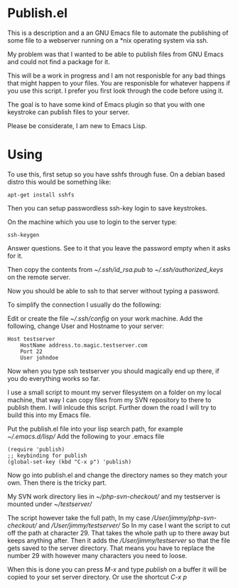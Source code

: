 Publish.el
================

This is a description and a an GNU Emacs file to automate the publishing of some file to a webserver running on a *nix operating system via ssh.

My problem was that I wanted to be able to publish files from GNU Emacs and could not find a package for it.

This will be a work in progress and I am not responisble for any bad things that might happen to your files.
You are responisble for whatever happens if you use this script. I prefer you first look through the code before using it.

The goal is to have some kind of Emacs plugin so that you with one keystroke can publish files to your server.

Please be considerate, I am new to Emacs Lisp.

Using
=================

To use this, first setup so you have sshfs through fuse.
On a debian based distro this would be something like:
```
apt-get install sshfs
```
Then you can setup passwordless ssh-key login to save keystrokes.

On the machine which you use to login to the server type:
```
ssh-keygen
```
Answer questions. See to it that you leave the password empty when it asks for it.

Then copy the contents from *~/.ssh/id_rsa.pub* to
*~/.ssh/authorized_keys* on the remote server.

Now you should be able to ssh to that server without typing a password.

To simplify the connection I usually do the following:

Edit or create the file *~/.ssh/config* on your work machine. Add the following, change User and Hostname to your server:
```
Host testserver
    HostName address.to.magic.testserver.com
    Port 22
    User johndoe
```
Now when you type ssh testserver you should magically end up there, if you do everything works so far.

I use a small script to mount my server filesystem on a folder on my local machine, that way I can copy files from my SVN repository to there to publish them. I will inlcude this script. Further down the road I will try to build this into my Emacs file.

Put the publish.el file into your lisp search path, for example *~/.emacs.d/lisp/*
Add the following to your .emacs file
```
(require 'publish)
;; keybinding for publish
(global-set-key (kbd "C-x p") 'publish)
```
Now go into publish.el and change the directory names so they match your own.
Then there is the tricky part.

My SVN work directory lies in *~/php-svn-checkout/*
and my testserver is mounted under *~/testserver/*

The script however take the full path, In my case */User/jimmy/php-svn-checkout/* and */User/jimmy/testserver/*
So In my case I want the script to cut off the path at character 29. That takes the whole path up to there away but keeps anything after. Then it adds the */User/jimmy/testserver* so that the file gets saved to the server directory.
That means you have to replace the number 29 with however many characters you need to loose.

When this is done you can press *M-x* and type *publish* on a buffer it will be copied to your set server directory.
Or use the shortcut *C-x p*

